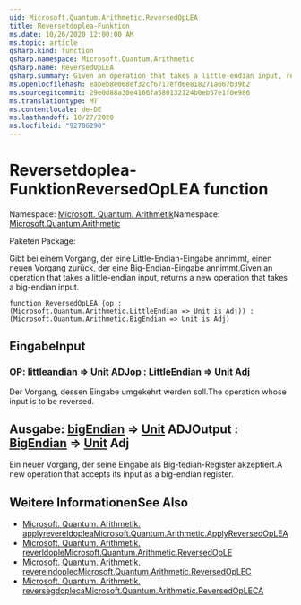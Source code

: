 ```yaml
---
uid: Microsoft.Quantum.Arithmetic.ReversedOpLEA
title: Reversetdoplea-Funktion
ms.date: 10/26/2020 12:00:00 AM
ms.topic: article
qsharp.kind: function
qsharp.namespace: Microsoft.Quantum.Arithmetic
qsharp.name: ReversedOpLEA
qsharp.summary: Given an operation that takes a little-endian input, returns a new operation that takes a big-endian input.
ms.openlocfilehash: eabeb8e068ef32cf6717efd6e818271a667b39b2
ms.sourcegitcommit: 29e0d88a30e4166fa580132124b0eb57e1f0e986
ms.translationtype: MT
ms.contentlocale: de-DE
ms.lasthandoff: 10/27/2020
ms.locfileid: "92706290"
---
```

# <a name="reversedoplea-function"></a><span data-ttu-id="a1c49-102">Reversetdoplea-Funktion</span><span class="sxs-lookup"><span data-stu-id="a1c49-102">ReversedOpLEA function</span></span>

<span data-ttu-id="a1c49-103">Namespace: [Microsoft. Quantum. Arithmetik](xref:Microsoft.Quantum.Arithmetic)</span><span class="sxs-lookup"><span data-stu-id="a1c49-103">Namespace: [Microsoft.Quantum.Arithmetic](xref:Microsoft.Quantum.Arithmetic)</span></span>

<span data-ttu-id="a1c49-104">Paketen [](https://nuget.org/packages/)</span><span class="sxs-lookup"><span data-stu-id="a1c49-104">Package: [](https://nuget.org/packages/)</span></span>


<span data-ttu-id="a1c49-105">Gibt bei einem Vorgang, der eine Little-Endian-Eingabe annimmt, einen neuen Vorgang zurück, der eine Big-Endian-Eingabe annimmt.</span><span class="sxs-lookup"><span data-stu-id="a1c49-105">Given an operation that takes a little-endian input, returns a new operation that takes a big-endian input.</span></span>

```qsharp
function ReversedOpLEA (op : (Microsoft.Quantum.Arithmetic.LittleEndian => Unit is Adj)) : (Microsoft.Quantum.Arithmetic.BigEndian => Unit is Adj)
```


## <a name="input"></a><span data-ttu-id="a1c49-106">Eingabe</span><span class="sxs-lookup"><span data-stu-id="a1c49-106">Input</span></span>

### <a name="op--littleendian--unit-adj"></a><span data-ttu-id="a1c49-107">OP: [littleandian](xref:Microsoft.Quantum.Arithmetic.LittleEndian) => [Unit](xref:microsoft.quantum.lang-ref.unit) ADJ</span><span class="sxs-lookup"><span data-stu-id="a1c49-107">op : [LittleEndian](xref:Microsoft.Quantum.Arithmetic.LittleEndian) => [Unit](xref:microsoft.quantum.lang-ref.unit) Adj</span></span>

<span data-ttu-id="a1c49-108">Der Vorgang, dessen Eingabe umgekehrt werden soll.</span><span class="sxs-lookup"><span data-stu-id="a1c49-108">The operation whose input is to be reversed.</span></span>



## <a name="output--bigendian--unit-adj"></a><span data-ttu-id="a1c49-109">Ausgabe: [bigEndian](xref:Microsoft.Quantum.Arithmetic.BigEndian) => [Unit](xref:microsoft.quantum.lang-ref.unit) ADJ</span><span class="sxs-lookup"><span data-stu-id="a1c49-109">Output : [BigEndian](xref:Microsoft.Quantum.Arithmetic.BigEndian) => [Unit](xref:microsoft.quantum.lang-ref.unit) Adj</span></span>

<span data-ttu-id="a1c49-110">Ein neuer Vorgang, der seine Eingabe als Big-tedian-Register akzeptiert.</span><span class="sxs-lookup"><span data-stu-id="a1c49-110">A new operation that accepts its input as a big-endian register.</span></span>

## <a name="see-also"></a><span data-ttu-id="a1c49-111">Weitere Informationen</span><span class="sxs-lookup"><span data-stu-id="a1c49-111">See Also</span></span>

- [<span data-ttu-id="a1c49-112">Microsoft. Quantum. Arithmetik. applyrevereldoplea</span><span class="sxs-lookup"><span data-stu-id="a1c49-112">Microsoft.Quantum.Arithmetic.ApplyReversedOpLEA</span></span>](xref:Microsoft.Quantum.Arithmetic.ApplyReversedOpLEA)
- [<span data-ttu-id="a1c49-113">Microsoft. Quantum. Arithmetik. reverldople</span><span class="sxs-lookup"><span data-stu-id="a1c49-113">Microsoft.Quantum.Arithmetic.ReversedOpLE</span></span>](xref:Microsoft.Quantum.Arithmetic.ReversedOpLE)
- [<span data-ttu-id="a1c49-114">Microsoft. Quantum. Arithmetik. revereindoplec</span><span class="sxs-lookup"><span data-stu-id="a1c49-114">Microsoft.Quantum.Arithmetic.ReversedOpLEC</span></span>](xref:Microsoft.Quantum.Arithmetic.ReversedOpLEC)
- [<span data-ttu-id="a1c49-115">Microsoft. Quantum. Arithmetik. reversegdopleca</span><span class="sxs-lookup"><span data-stu-id="a1c49-115">Microsoft.Quantum.Arithmetic.ReversedOpLECA</span></span>](xref:Microsoft.Quantum.Arithmetic.ReversedOpLECA)